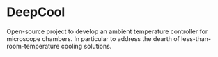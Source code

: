 # DeepCool
Open-source project to develop an ambient temperature controller for microscope chambers. In particular to address the dearth of less-than-room-temperature cooling solutions.  
